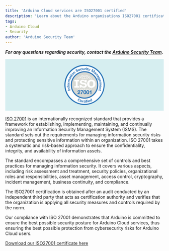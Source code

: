 ```yaml
---
title: 'Arduino Cloud services are ISO27001 certified'
description: 'Learn about the Arduino organisations ISO27001 certification and what it means.'
tags:
- Arduino Cloud
- Security
author: 'Arduino Security Team'
---
```


***For any questions regarding security, contact the [Arduino Security Team](mailto:security@arduino.cc).***  


![Arduino Cloud services are officially certified for ISO/IEC 27001:2013 (ISO 27001)](./assets/infosec.png)

[ISO 27001](https://www.iso.org/isoiec-27001-information-security.html) is an internationally recognized standard that provides a framework for establishing, implementing, maintaining, and continually improving an Information Security Management System (ISMS). The standard sets out the requirements for managing information security risks and protecting sensitive information within an organization. ISO 27001 takes a systematic and risk-based approach to ensure the confidentiality, integrity, and availability of information assets.

The standard encompasses a comprehensive set of controls and best practices for managing information security. It covers various aspects, including risk assessment and treatment, security policies, organizational roles and responsibilities, asset management, access control, cryptography, incident management, business continuity, and compliance. 

The ISO27001 certification is obtained after an audit conducted by an independent third party that acts as certification authority and verifies that the organization is applying all security measures and controls required by the norm.

Our compliance with ISO 27001 demonstrates that Arduino is committed to ensure the best possible security posture for Arduino Cloud services, thus ensuring the best possible protection from cybersecurity risks for Arduino Cloud users.


[Download our ISO27001 certificate here]()
